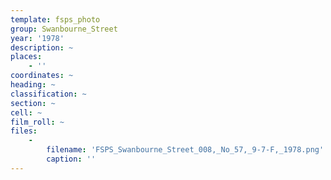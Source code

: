 ```yaml
---
template: fsps_photo
group: Swanbourne_Street
year: '1978'
description: ~
places:
    - ''
coordinates: ~
heading: ~
classification: ~
section: ~
cell: ~
film_roll: ~
files:
    -
        filename: 'FSPS_Swanbourne_Street_008,_No_57,_9-7-F,_1978.png'
        caption: ''
---
```

